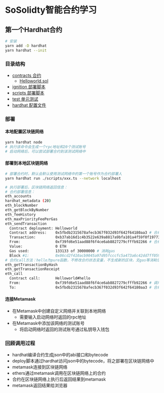 # SoSolidty智能合约学习

## 第一个Hardhat合约

```bash
# 安装
yarn add -D hardhat
yarn hardhat --init
```

### 目录结构
- [contracts 合约](contracts)
  - [Helloworld.sol](contracts/Helloworld.sol)
- [ignition 部署脚本](ignition)
- [scripts 部署脚本](scripts)
- [test 单元测试](test)
- [hardhat 配置文件](hardhat.config.js)

### 部署

#### 本地配置区块链网络
```bash
yarn hardhat node
# 执行该命令会生成一个rpc地址和20个测试账号
# 启动网络后，可以尝试部署合约到该测试网络中
```

#### 部署到本地区块链网络
```bash
# 部署合约时，默认会默认使用测试网络中的第一个账号作为合约部署人
yarn hardhat run ./scripts/xxx.ts --network localhost

# 执行部署后，区块链网络返回信息：
# 合约部署信息：
eth_accounts
hardhat_metadata (20)
eth_blockNumber
eth_getBlockByNumber
eth_feeHistory
eth_maxPriorityFeePerGas
eth_sendTransaction
  Contract deployment: Helloworld
  Contract address:    0x5fbdb2315678afecb367f032d93f642f64180aa3 # 合约地址
  Transaction:         0xb37ab16d1c4b3522e639a8817a9bfa101a4f59f0f19773a807e01b4a9a7015a4
  From:                0xf39fd6e51aad88f6f4ce6ab8827279cfffb92266 # 合约部署人（默认测试网络中的第一个账号）
  Value:               0 ETH
  Gas used:            133133 of 30000000 # 消耗gas
  Block #1:            0x06cd2f410acb9045a97d95fcccfc5a473a6c42dd7ff05949645e5554556f3ac9
# 合约call方法：hello为pure函数，不修改合约状态变量，不生成新的区块，无gas等消耗信息
eth_getTransactionByHash
eth_getTransactionReceipt
eth_call
  Contract call:       Helloworld#hello
  From:                0xf39fd6e51aad88f6f4ce6ab8827279cfffb92266 # 调用者
  To:                  0x5fbdb2315678afecb367f032d93f642f64180aa3 # 合约地址
```


#### 连接Metamask
- 在Metamask中创建自定义网络并关联到本地网络
  - 需要输入启动网络时返回的rpc地址
- 在Metamask中添加该网络的测试账号
  - 将启动网络时返回的测试账号通过私钥导入钱包

### 回顾调用过程
- hardhat编译合约生成json中的abi接口和bytecode
- deploy脚本通过hardhat访问json中的bytecode，将之部署在区块链网络中
- metamask连接到区块链网络
- ethers通过metamask调用在区块链网络上的合约 
- 合约在区块链网络上执行后返回结果到metamask
- metamask返回结果给浏览器